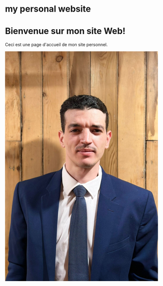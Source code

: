 <!DOCTYPE html>
<html>
<head>
  <title>Mon Site Web Personnel</title>
</head>
<body>
  <h1>my personal website</h1>
  <h1>Bienvenue sur mon site Web!</h1>
  <p>Ceci est une page d'accueil de mon site personnel.</p>
  <img src="myimage1.jpg" alt="smile to life, the life will smile to you">
</body>
</html>

